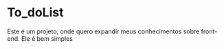 # To_doList
Este é um projeto, onde quero expandir meus conhecimentos sobre front-end. Ele é bem simples
